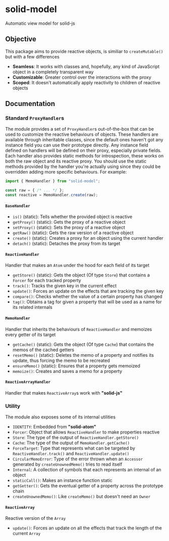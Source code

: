 
# solid-model
Automatic view model for solid-js

## Objective
This package aims to provide reactive objects, is similiar to `createMutable()` but with a few differences
- **Seamless**: It works with classes and, hopefully, any kind of JavaScript object in a completely transparent way
- **Customizable**: Greater control over the interactions with the proxy
- **Scoped**: It doesn't automatically apply reactivity to children of reactive objects

## Documentation

### Standard `ProxyHandler`s
The module provides a set of `ProxyHandler`s out-of-the-box that can be used to customize the reactive behaviours of objects.
These handlers are available through inheritable classes, since the default ones haven't got any instance field you can use their prototype directly.
Any instance field defined on handlers will be defined on their proxy, especially private fields.
Each handler also provides static methods for introspection, these works on both the raw object and its reactive proxy.
You should use the static methods provided by the handler you're actually using since they could be overridden adding more specific behaviours.
For example:
```ts
import { MemoHandler } from "solid-model";

const raw = { /* ... */ };
const reactive = MemoHandler.create(raw);
```

#### `BaseHandler`
- `is()` (static): Tells whether the provided object is reactive
- `getProxy()` (static): Gets the proxy of a reactive object
- `setProxy()` (static): Sets the proxy of a reactive object
- `getRaw()` (static): Gets the raw version of a reactive object
- `create()` (static): Creates a proxy for an object using the current handler
- `detach()` (static): Detaches the proxy from its target

#### `ReactiveHandler`
Handler that makes an `Atom` under the hood for each field of its target
- `getStore()` (static): Gets the object (Of type `Store`) that contains a `Forcer` for each tracked property
- `track()`: Tracks the given key in the current effect
- `update()`: Forces an update on the effects that are tracking the given key
- `compare()`: Checks whether the value of a certain property has changed
- `tag()`: Obtains a tag for given a property that will be used as a name for its related internals

#### `MemoHandler`
Handler that inherits the behaviours of `ReactiveHandler` and memoizes every getter of its target
- `getCache()` (static): Gets the object (Of type `Cache`) that contains the memos of the cached getters
- `resetMemo()` (static): Deletes the memo of a property and notifies its update, thus forcing the memo to be recreated
- `ensureMemo()` (static): Ensures that a property gets memoized
- `memoize()`: Creates and saves a memo for a property

#### `ReactiveArrayHandler`
Handler that makes `ReactiveArray`s work with **"solid-js"**

### Utility
The module also exposes some of its internal utilities
- `IDENTITY`: Embedded from **"solid-atom"**
- `Forcer`: Object that allows `ReactiveHandler` to make properties reactive
- `Store`: The type of the output of `ReactiveHandler.getStore()`
- `Cache`: The type of the output of `MemoHandler.getCache()`
- `ForceTarget`: Type that represents what can be targeted by `ReactiveHandler.track()` and `ReactiveHandler.update()`
- `CircularMemoError`: Type of the error thrown when an `Accessor` generated by `createUnownedMemo()` tries to read itself
- `Internal`: A collection of symbols that each represents an internal of an object
- `staticCall()`: Makes an instance function static
- `getGetter()`: Gets the eventual getter of a property across the prototype chain
- `createUnownedMemo()`: Like `createMemo()` but doesn't need an `Owner`

#### `ReactiveArray`
Reactive version of the `Array`
- `update()`: Forces an update on all the effects that track the length of the current `Array`